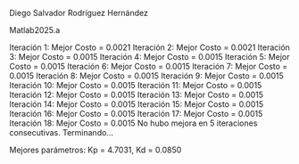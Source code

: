 Diego Salvador Rodríguez Hernández

Matlab2025.a

Iteración 1: Mejor Costo = 0.0021
Iteración 2: Mejor Costo = 0.0021
Iteración 3: Mejor Costo = 0.0015
Iteración 4: Mejor Costo = 0.0015
Iteración 5: Mejor Costo = 0.0015
Iteración 6: Mejor Costo = 0.0015
Iteración 7: Mejor Costo = 0.0015
Iteración 8: Mejor Costo = 0.0015
Iteración 9: Mejor Costo = 0.0015
Iteración 10: Mejor Costo = 0.0015
Iteración 11: Mejor Costo = 0.0015
Iteración 12: Mejor Costo = 0.0015
Iteración 13: Mejor Costo = 0.0015
Iteración 14: Mejor Costo = 0.0015
Iteración 15: Mejor Costo = 0.0015
Iteración 16: Mejor Costo = 0.0015
Iteración 17: Mejor Costo = 0.0015
Iteración 18: Mejor Costo = 0.0015
No hubo mejora en 5 iteraciones consecutivas. Terminando...

Mejores parámetros: Kp = 4.7031, Kd = 0.0850
